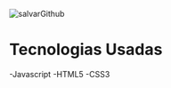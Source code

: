 ![salvarGithub](https://user-images.githubusercontent.com/43753293/116318968-1258c680-a78c-11eb-906c-61f32224a805.png)

<h1>Tecnologias Usadas</h1>
-Javascript
-HTML5
-CSS3
